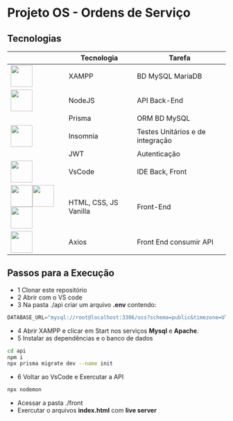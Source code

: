 # Projeto OS - Ordens de Serviço

## Tecnologias

||Tecnologia|Tarefa|
|-|-|-|
|[<img src="https://w7.pngwing.com/pngs/717/111/png-transparent-mysql-round-logo-tech-companies-thumbnail.png" style="width:50px;">](https://www.apachefriends.org/pt_br/index.html)|XAMPP|BD MySQL MariaDB
|[<img src="https://static-00.iconduck.com/assets.00/node-js-icon-454x512-nztofx17.png" style="width:50px;">](https://nodejs.org/en)|NodeJS|API Back-End|
||Prisma|ORM BD MySQL|
|[<img src="https://static-00.iconduck.com/assets.00/apps-insomnia-icon-512x512-dse2p0fm.png" width="50px">](https://insomnia.rest/download)|Insomnia|Testes Unitários e de integração|
||JWT|Autenticação|
|[<img src="https://logowik.com/content/uploads/images/visual-studio-code7642.jpg" style="width:50px;">](https://code.visualstudio.com/)|VsCode|IDE Back, Front|
|[<img src="https://cdn-icons-png.flaticon.com/512/919/919827.png" style="width:50px">](https://developer.mozilla.org/pt-BR/docs/Web/HTML)[<img src="https://cdn-icons-png.flaticon.com/512/919/919826.png" style="width:50px">](https://developer.mozilla.org/pt-BR/docs/Web/CSS)[<img src="https://cdn5.vectorstock.com/i/1000x1000/27/74/vanilla-javascript-language-vector-31602774.jpg" style="width:50px">](https://developer.mozilla.org/pt-BR/docs/Web/JavaScript)|HTML, CSS, JS Vanilla|Front-End|
|[<img src="https://axios-http.com/assets/logo.svg" style="height:50px">](https://axios-http.com/ptbr/docs/intro)|Axios|Front End consumir API|

## Passos para a Execução
- 1 Clonar este repositório
- 2 Abrir com o VS code
- 3 Na pasta ./api criar um arquivo **.env** contendo: 
```js
DATABASE_URL="mysql://root@localhost:3306/oss?schema=public&timezone=UTC"
```
- 4 Abrir XAMPP  e clicar em Start nos serviços **Mysql** e **Apache**.
- 5 Instalar as dependências e o banco de dados
```bash
cd api 
npm i
npx prisma migrate dev --name init
```
- 6 Voltar ao VsCode e Exercutar a API
```bash
npx nodemon
```
- Acessar a pasta ./front
- Exercutar o arquivos **index.html** com **live server**